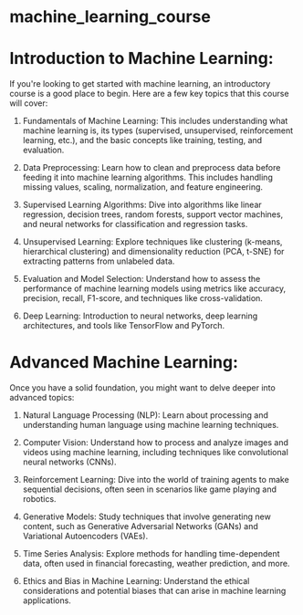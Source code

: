 # machine_learning_course

# Introduction to Machine Learning:

If you're looking to get started with machine learning, an introductory course is a good place to begin. Here are a few key topics that this course will cover:

1. Fundamentals of Machine Learning: This includes understanding what machine learning is, its types (supervised, unsupervised, reinforcement learning, etc.), and the basic concepts like training, testing, and evaluation.

2. Data Preprocessing: Learn how to clean and preprocess data before feeding it into machine learning algorithms. This includes handling missing values, scaling, normalization, and feature engineering.

3. Supervised Learning Algorithms: Dive into algorithms like linear regression, decision trees, random forests, support vector machines, and neural networks for classification and regression tasks.

4. Unsupervised Learning: Explore techniques like clustering (k-means, hierarchical clustering) and dimensionality reduction (PCA, t-SNE) for extracting patterns from unlabeled data.

5. Evaluation and Model Selection: Understand how to assess the performance of machine learning models using metrics like accuracy, precision, recall, F1-score, and techniques like cross-validation.

6. Deep Learning: Introduction to neural networks, deep learning architectures, and tools like TensorFlow and PyTorch.

# Advanced Machine Learning:

Once you have a solid foundation, you might want to delve deeper into advanced topics:

1. Natural Language Processing (NLP): Learn about processing and understanding human language using machine learning techniques.

2. Computer Vision: Understand how to process and analyze images and videos using machine learning, including techniques like convolutional neural networks (CNNs).

3. Reinforcement Learning: Dive into the world of training agents to make sequential decisions, often seen in scenarios like game playing and robotics.

4. Generative Models: Study techniques that involve generating new content, such as Generative Adversarial Networks (GANs) and Variational Autoencoders (VAEs).

5. Time Series Analysis: Explore methods for handling time-dependent data, often used in financial forecasting, weather prediction, and more.

6. Ethics and Bias in Machine Learning: Understand the ethical considerations and potential biases that can arise in machine learning applications.

